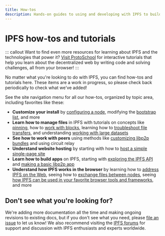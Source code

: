 ```yaml
---
title: How-tos
description: Hands-on guides to using and developing with IPFS to build decentralized web apps and services.
---
```


# IPFS how-tos and tutorials

::: callout
Want to find even more resources for learning about IPFS and the technologies that power it? [Visit ProtoSchool](https://proto.school) for interactive tutorials that help you learn about the decentralized web by writing code and solving challenges, all from your browser!
:::

No matter what you're looking to do with IPFS, you can find how-tos and tutorials here. These items are a work in progress, so please check back periodically to check what we've added!

See the site navigation menu for all our how-tos, organized by topic area, including favorites like these:

- **Customize your install** by [configuring a node](configure-node.md), modifying the [bootstrap list](modify-bootstrap-list.md), and more
- **Learn how to manage files** in IPFS with tutorials on concepts like [pinning](pin-files.md), how to [work with blocks](work-with-blocks.md), learning how to [troubleshoot file transfers](https://github.com/ipfs/kubo/blob/master/docs/file-transfer.md), and understanding [working with large datasets](https://github.com/ipfs/archives/tree/master/tutorials/replicating-large-datasets)
- **See how to work with peers** using methods like [customizing libp2p bundles](https://github.com/ipfs-examples/js-ipfs-examples/tree/master/examples/custom-libp2p) and using circuit relay
- **Understand website hosting** by starting with how to [host a simple single-page site](websites-on-ipfs/single-page-website.md)
- **Learn how to build apps** on IPFS, starting with [exploring the IPFS API](https://github.com/ipfs/camp/tree/master/CORE_AND_ELECTIVE_COURSES/CORE_COURSE_C) and [making a basic libp2p app](https://github.com/ipfs/camp/tree/master/CORE_AND_ELECTIVE_COURSES/CORE_COURSE_B)
- **Understand how IPFS works in the browser** by learning how to [address IPFS on the Web](address-ipfs-on-web.md), seeing how to [exchange files between nodes](https://github.com/ipfs-examples/js-ipfs-examples/tree/master/examples/browser-exchange-files), seeing [how IPFS can be used in your favorite browser tools and frameworks](browser-tools-frameworks.md), and more

## Don't see what you're looking for?

We're adding more documentation all the time and making ongoing revisions to existing docs, but if you don't see what you need, please [file an issue](https://github.com/ipfs/ipfs-docs/issues/new?assignees=&labels=OKR+3%3A+Content+Improvement%2C+docs-ipfs&template=content-request.md&title=%5BCONTENT+REQUEST%5D+%28add+your+title+here%21%29) to let us know! We also recommend visiting the [IPFS forums](https://discuss.ipfs.tech/) for support and discussion with IPFS enthusiasts and experts worldwide.
